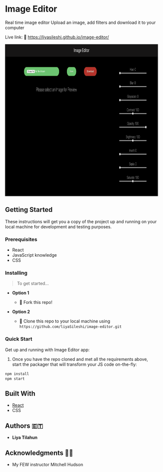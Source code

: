# Image Editor

Real time image editor
Upload an image, add filters and download it to your computer

Live link: 🔗 https://liyasileshi.github.io/image-editor/

<img src='public/images/editornew.png' height='500' width='auto'>


## Getting Started

These instructions will get you a copy of the project up and running on your local machine for development and testing purposes.

### Prerequisites

- React
- JavaScript knowledge
- CSS

### Installing

> To get started...


- **Option 1**
    - 🍴 Fork this repo!

- **Option 2**
    - 👯 Clone this repo to your local machine using `https://github.com/liyaSileshi/image-editor.git`

### Quick Start

Get up and running with Image Editor app:

1. Once you have the repo cloned and met all the requirements above, start the
packager that will transform your JS code on-the-fly:
```
npm install
npm start
```

## Built With

* [React](https://reactjs.org/)
* CSS

## Authors 🇪🇹

* **Liya Tilahun** 


## Acknowledgments 🙏🏽

* My FEW instructor Mitchell Hudson
